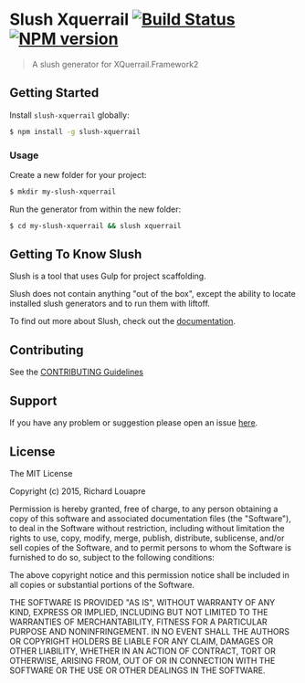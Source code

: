 # Slush Xquerrail [![Build Status](https://secure.travis-ci.org/rlouapre/slush-xquerrail.png?branch=master)](https://travis-ci.org/rlouapre/slush-xquerrail) [![NPM version](https://badge-me.herokuapp.com/api/npm/slush-xquerrail.png)](http://badges.enytc.com/for/npm/slush-xquerrail)

> A slush generator for XQuerrail.Framework2


## Getting Started

Install `slush-xquerrail` globally:

```bash
$ npm install -g slush-xquerrail
```

### Usage

Create a new folder for your project:

```bash
$ mkdir my-slush-xquerrail
```

Run the generator from within the new folder:

```bash
$ cd my-slush-xquerrail && slush xquerrail
```

## Getting To Know Slush

Slush is a tool that uses Gulp for project scaffolding.

Slush does not contain anything "out of the box", except the ability to locate installed slush generators and to run them with liftoff.

To find out more about Slush, check out the [documentation](https://github.com/slushjs/slush).

## Contributing

See the [CONTRIBUTING Guidelines](https://github.com/rlouapre/slush-xquerrail/blob/master/CONTRIBUTING.md)

## Support
If you have any problem or suggestion please open an issue [here](https://github.com/rlouapre/slush-xquerrail/issues).

## License 

The MIT License

Copyright (c) 2015, Richard Louapre

Permission is hereby granted, free of charge, to any person
obtaining a copy of this software and associated documentation
files (the "Software"), to deal in the Software without
restriction, including without limitation the rights to use,
copy, modify, merge, publish, distribute, sublicense, and/or sell
copies of the Software, and to permit persons to whom the
Software is furnished to do so, subject to the following
conditions:

The above copyright notice and this permission notice shall be
included in all copies or substantial portions of the Software.

THE SOFTWARE IS PROVIDED "AS IS", WITHOUT WARRANTY OF ANY KIND,
EXPRESS OR IMPLIED, INCLUDING BUT NOT LIMITED TO THE WARRANTIES
OF MERCHANTABILITY, FITNESS FOR A PARTICULAR PURPOSE AND
NONINFRINGEMENT. IN NO EVENT SHALL THE AUTHORS OR COPYRIGHT
HOLDERS BE LIABLE FOR ANY CLAIM, DAMAGES OR OTHER LIABILITY,
WHETHER IN AN ACTION OF CONTRACT, TORT OR OTHERWISE, ARISING
FROM, OUT OF OR IN CONNECTION WITH THE SOFTWARE OR THE USE OR
OTHER DEALINGS IN THE SOFTWARE.

